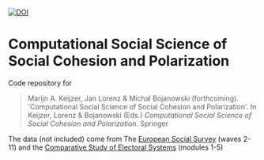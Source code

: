 [![DOI](https://zenodo.org/badge/1003620060.svg)](https://doi.org/10.5281/zenodo.15682864)

# Computational Social Science of Social Cohesion and Polarization

Code repository for 

>  Marijn A. Keijzer, Jan Lorenz & Michal Bojanowski (forthcoming). 'Computational Social Science of Social Cohesion and Polarization'. In Keijzer, Lorenz & Bojanowski (Eds.) *Computational Social Science of Social Cohesion and Polarization*. Springer

The data (not included) come from The [European Social Survey](https://www.europeansocialsurvey.org/) (waves 2-11) and the [Comparative Study of Electoral Systems](https://cses.org/) (modules 1-5)
